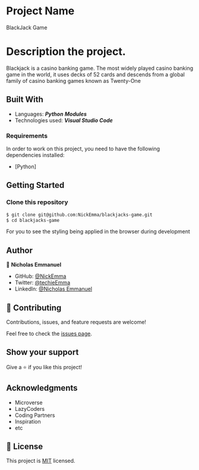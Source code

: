 # Project Name

BlackJack Game

# Description the project.

Blackjack is a casino banking game. The most widely played casino banking game in the world, it uses decks of 52 cards and descends from a global family of casino banking games known as Twenty-One

## Built With

- Languages:
  _**Python**_
  _**Modules**_
- Technologies used: _**Visual Studio Code**_

### Requirements

In order to work on this project, you need to have the following dependencies installed:

- [Python]

## Getting Started

### Clone this repository

```bash
$ git clone git@github.com:NickEmma/blackjacks-game.git
$ cd blackjacks-game
```

For you to see the styling being applied in the browser during development

## Author

👤 **Nicholas Emmanuel**

- GitHub: [@NickEmma](https://github.com/NickEmma)
- Twitter: [@techieEmma](https://twitter.com/techieEmma)
- LinkedIn: [@Nicholas Emmanuel](https://www.linkedin.com/in/techieemma/)

## 🤝 Contributing

Contributions, issues, and feature requests are welcome!

Feel free to check the [issues page](../../issues/).

## Show your support

Give a ⭐️ if you like this project!

## Acknowledgments

- Microverse
- LazyCoders
- Coding Partners
- Inspiration
- etc

## 📝 License

This project is [MIT](./LICENSE) licensed.
